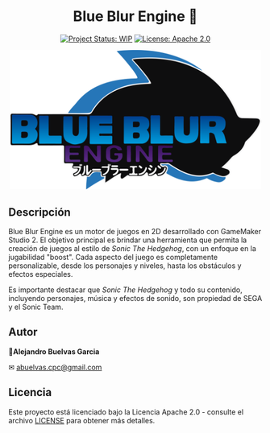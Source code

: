 <div align="center">

# Blue Blur Engine 🦔

[![Project Status: WIP](https://img.shields.io/badge/Project%20Status-WIP-blueviolet)](https://www.repostatus.org/#wip)
[![License: Apache 2.0](https://img.shields.io/badge/License-Apache%202.0-green.svg)](LICENSE)

<img src="https://github.com/blue-person/blue-blur-engine/raw/main/assets/img/blue-blur-engine.png" alt="blue-blur-engine" width="500">

</div>

## Descripción

Blue Blur Engine es un motor de juegos en 2D desarrollado con GameMaker Studio 2. El objetivo principal es brindar una herramienta que permita la creación de juegos al estilo de *Sonic The Hedgehog*, con un enfoque en la jugabilidad "boost". Cada aspecto del juego es completamente personalizable, desde los personajes y niveles, hasta los obstáculos y efectos especiales.

Es importante destacar que *Sonic The Hedgehog* y todo su contenido, incluyendo personajes, música y efectos de sonido, son propiedad de SEGA y el Sonic Team.

## Autor

 👤**Alejandro Buelvas Garcia**
 
 ✉ abuelvas.cpc@gmail.com

## Licencia

Este proyecto está licenciado bajo la Licencia Apache 2.0 - consulte el archivo [LICENSE](LICENSE) para obtener más detalles.
